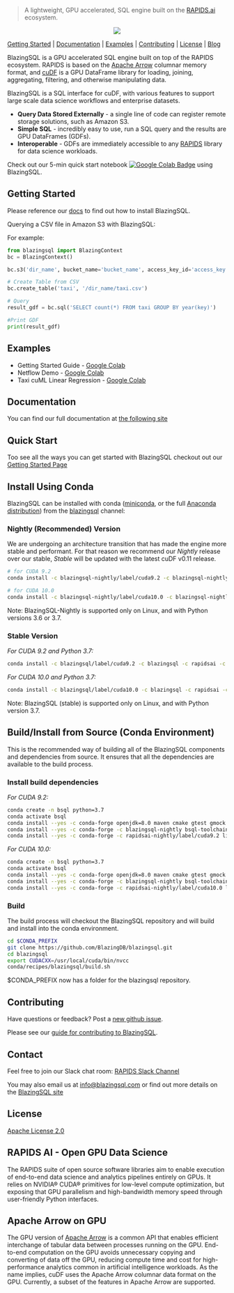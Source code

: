> A lightweight, GPU accelerated, SQL engine built on the [RAPIDS.ai](https://rapids.ai) ecosystem.

<a href='https://colab.research.google.com/drive/1r7S15Ie33yRw8cmET7_bjCpvjJiDOdub'> <p align="center"><img src="https://github.com/BlazingDB/blazingsql/blob/roaramburu-readme-update/img/bsql_rapids.PNG"/></p></a>

[Getting Started](https://github.com/BlazingDB/blazingsql#getting-started) | [Documentation](https://docs.blazingdb.com) | [Examples](https://github.com/BlazingDB/blazingsql#examples) | [Contributing](https://github.com/BlazingDB/blazingsql#contributing) | [License](https://github.com/BlazingDB/blazingsql/blob/develop/LICENSE) | [Blog](https://blog.blazingdb.com)

BlazingSQL is a GPU accelerated SQL engine built on top of the RAPIDS ecosystem. RAPIDS is based on the [Apache Arrow](http://arrow.apache.org) columnar memory format, and [cuDF](https://github.com/rapidsai/cudf) is a GPU DataFrame library for loading, joining, aggregating, filtering, and otherwise manipulating data.

BlazingSQL is a SQL interface for cuDF, with various features to support large scale data science workflows and enterprise datasets.
* **Query Data Stored Externally** - a single line of code can register remote storage solutions, such as Amazon S3.
* **Simple SQL** - incredibly easy to use, run a SQL query and the results are GPU DataFrames (GDFs).
* **Interoperable** - GDFs are immediately accessible to any [RAPIDS](htts://github.com/rapidsai) library for data science workloads.

Check out our 5-min quick start notebook [![Google Colab Badge](https://colab.research.google.com/assets/colab-badge.svg)](https://colab.research.google.com/drive/1r7S15Ie33yRw8cmET7_bjCpvjJiDOdub) using BlazingSQL.

## Getting Started

Please reference our [docs](https://docs.blazingdb.com/docs/blazingsql) to find out how to install BlazingSQL.

Querying a CSV file in Amazon S3 with BlazingSQL:

For example:
```python
from blazingsql import BlazingContext
bc = BlazingContext()

bc.s3('dir_name', bucket_name='bucket_name', access_key_id='access_key', secret_key='secret_key')

# Create Table from CSV
bc.create_table('taxi', '/dir_name/taxi.csv')

# Query
result_gdf = bc.sql('SELECT count(*) FROM taxi GROUP BY year(key)')

#Print GDF
print(result_gdf)
```
## Examples

* Getting Started Guide - [Google Colab](https://colab.research.google.com/drive/1r7S15Ie33yRw8cmET7_bjCpvjJiDOdub#scrollTo=14GwxmLsTV_p)
* Netflow Demo - [Google Colab](https://colab.research.google.com/drive/1RYOYthqxUl922LYMAuNneKgmWB8YGTKB)
* Taxi cuML Linear Regression - [Google Colab](https://colab.research.google.com/drive/10il0C55uRhsgu2vqRVLqdB7Zp0gDt8Me)

## Documentation
You can find our full documentation at [the following site](https://docs.blazingdb.com/docs/)


## Quick Start

Too see all the ways you can get started with BlazingSQL checkout out our [Getting Started Page](https://blazingsql.com/#/getstarted)

## Install Using Conda
BlazingSQL can be installed with conda ([miniconda](https://conda.io/miniconda.html), or the full [Anaconda distribution](https://www.anaconda.com/download)) from the [blazingsql](https://anaconda.org/blazingsql/) channel:

### Nightly (Recommended) Version
We are undergoing an architecture transition that has made the engine more stable and performant. For that reason we recommend our *Nightly* release over our stable, *Stable* will be updated with the latest cuDF v0.11 release.

```bash
# for CUDA 9.2
conda install -c blazingsql-nightly/label/cuda9.2 -c blazingsql-nightly -c rapidsai-nightly -c conda-forge -c defaults blazingsql python=3.6

# for CUDA 10.0
conda install -c blazingsql-nightly/label/cuda10.0 -c blazingsql-nightly -c rapidsai-nightly -c conda-forge -c defaults blazingsql python=3.6
```
Note: BlazingSQL-Nightly is supported only on Linux, and with Python versions 3.6 or 3.7.

### Stable Version ###
*For CUDA 9.2 and Python 3.7:*
```bash
conda install -c blazingsql/label/cuda9.2 -c blazingsql -c rapidsai -c conda-forge -c defaults blazingsql-calcite blazingsql-orchestrator blazingsql-ral blazingsql-python python=3.7 cudatoolkit=9.2
```

*For CUDA 10.0 and Python 3.7:*
```bash
conda install -c blazingsql/label/cuda10.0 -c blazingsql -c rapidsai -c conda-forge -c defaults blazingsql-calcite blazingsql-orchestrator blazingsql-ral blazingsql-python python=3.7 cudatoolkit=10.0
```
Note: BlazingSQL (stable) is supported only on Linux, and with Python version 3.7.

## Build/Install from Source (Conda Environment)
This is the recommended way of building all of the BlazingSQL components and dependencies from source. It ensures that all the dependencies are available to the build process.

### Install build dependencies
*For CUDA 9.2:*
```bash
conda create -n bsql python=3.7
conda activate bsql
conda install --yes -c conda-forge openjdk=8.0 maven cmake gtest gmock rapidjson cppzmq cython=0.29 jpype1 netifaces pyhive
conda install --yes -c conda-forge -c blazingsql-nightly bsql-toolchain
conda install --yes -c conda-forge -c rapidsai-nightly/label/cuda9.2 libcudf=0.11 cudf=0.11 dask-cudf=0.11
```

*For CUDA 10.0:*
```bash
conda create -n bsql python=3.7
conda activate bsql
conda install --yes -c conda-forge openjdk=8.0 maven cmake gtest gmock rapidjson cppzmq cython=0.29 jpype1 netifaces pyhive
conda install --yes -c conda-forge -c blazingsql-nightly bsql-toolchain
conda install --yes -c conda-forge -c rapidsai-nightly/label/cuda10.0 libcudf=0.11 cudf=0.11 dask-cudf=0.11
```

### Build
The build process will checkout the BlazingSQL repository and will build and install into the conda environment.

```bash
cd $CONDA_PREFIX
git clone https://github.com/BlazingDB/blazingsql.git
cd blazingsql
export CUDACXX=/usr/local/cuda/bin/nvcc
conda/recipes/blazingsql/build.sh
```

$CONDA_PREFIX now has a folder for the blazingsql repository.

## Contributing
Have questions or feedback? Post a [new github issue](https://github.com/blazingdb/blazingsql/issues/new/choose).

Please see our [guide for contributing to BlazingSQL](CONTRIBUTING.md).

## Contact
Feel free to join our Slack chat room: [RAPIDS Slack Channel](https://join.slack.com/t/rapids-goai/shared_invite/enQtMjE0Njg5NDQ1MDQxLTJiN2FkNTFkYmQ2YjY1OGI4NTc5Y2NlODQ3ZDdiODEwYmRiNTFhMzNlNTU5ZWJhZjA3NTg4NDZkMThkNTkxMGQ)

You may also email us at [info@blazingsql.com](info@blazingsql.com) or find out more details on the [BlazingSQL site](https://blazingsql.com)

## License
[Apache License 2.0](https://github.com/BlazingDB/blazingsql/blob/develop/LICENSE)

## RAPIDS AI - Open GPU Data Science

The RAPIDS suite of open source software libraries aim to enable execution of end-to-end data science and analytics pipelines entirely on GPUs. It relies on NVIDIA® CUDA® primitives for low-level compute optimization, but exposing that GPU parallelism and high-bandwidth memory speed through user-friendly Python interfaces.

## Apache Arrow on GPU

The GPU version of [Apache Arrow](https://arrow.apache.org/) is a common API that enables efficient interchange of tabular data between processes running on the GPU. End-to-end computation on the GPU avoids unnecessary copying and converting of data off the GPU, reducing compute time and cost for high-performance analytics common in artificial intelligence workloads. As the name implies, cuDF uses the Apache Arrow columnar data format on the GPU. Currently, a subset of the features in Apache Arrow are supported.
